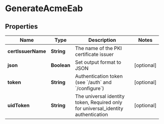 

# GenerateAcmeEab


## Properties

Name | Type | Description | Notes
------------ | ------------- | ------------- | -------------
**certIssuerName** | **String** | The name of the PKI certificate issuer | 
**json** | **Boolean** | Set output format to JSON |  [optional]
**token** | **String** | Authentication token (see &#x60;/auth&#x60; and &#x60;/configure&#x60;) |  [optional]
**uidToken** | **String** | The universal identity token, Required only for universal_identity authentication |  [optional]




